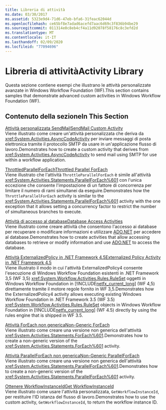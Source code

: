 ```yaml
---
title: Libreria di attività
ms.date: 03/30/2017
ms.assetid: 5323e9d4-71d6-47eb-bfa6-31feac62044d
ms.openlocfilehash: ce65bf8e7adad6acefd7aac6d69c3f836b94be29
ms.sourcegitcommit: 011314e0c8eb4cf4a11d92078f58176c8c3efd2d
ms.translationtype: MT
ms.contentlocale: it-IT
ms.lasthandoff: 02/09/2020
ms.locfileid: "77094696"
---
```

# <a name="activity-library"></a><span data-ttu-id="70097-102">Libreria di attività</span><span class="sxs-lookup"><span data-stu-id="70097-102">Activity Library</span></span>
<span data-ttu-id="70097-103">Questa sezione contiene esempi che illustrano le attività personalizzate avanzate in Windows Workflow Foundation (WF).</span><span class="sxs-lookup"><span data-stu-id="70097-103">This section contains samples that demonstrate advanced custom activities in Windows Workflow Foundation (WF).</span></span>  
  
## <a name="in-this-section"></a><span data-ttu-id="70097-104">Contenuto della sezione</span><span class="sxs-lookup"><span data-stu-id="70097-104">In This Section</span></span>

 [<span data-ttu-id="70097-105">Attività personalizzata SendMail</span><span class="sxs-lookup"><span data-stu-id="70097-105">SendMail Custom Activity</span></span>](sendmail-custom-activity.md)  
 <span data-ttu-id="70097-106">Viene illustrato come creare un'attività personalizzata che deriva da <xref:System.Activities.AsyncCodeActivity> per inviare messaggi di posta elettronica tramite il protocollo SMTP da usare in un'applicazione flusso di lavoro.</span><span class="sxs-lookup"><span data-stu-id="70097-106">Demonstrates how to create a custom activity that derives from <xref:System.Activities.AsyncCodeActivity> to send mail using SMTP for use within a workflow application.</span></span>  
  
 [<span data-ttu-id="70097-107">ThrottledParallelForEach</span><span class="sxs-lookup"><span data-stu-id="70097-107">Throttled Parallel ForEach</span></span>](throttled-parallel-foreach.md)  
 <span data-ttu-id="70097-108">Viene illustrato che l'attività `ThrottleParallelForEach` è simile all'attività <xref:System.Activities.Statements.ParallelForEach%601> con l'unica eccezione che consente l'impostazione di un fattore di concorrenza per limitare il numero di rami simultanei da eseguire.</span><span class="sxs-lookup"><span data-stu-id="70097-108">Demonstrates how the `ThrottleParallelForEach` activity is similar to the <xref:System.Activities.Statements.ParallelForEach%601> activity with the one exception that it allows setting a concurrency factor to restrict the number of simultaneous branches to execute.</span></span>
  
 [<span data-ttu-id="70097-109">Attività di accesso al database</span><span class="sxs-lookup"><span data-stu-id="70097-109">Database Access Activities</span></span>](database-access-activities.md)  
 <span data-ttu-id="70097-110">Viene illustrato come creare attività che consentono l'accesso ai database per recuperare o modificare informazioni e utilizzare [ADO.NET](../../data/adonet/index.md) per accedere al database.</span><span class="sxs-lookup"><span data-stu-id="70097-110">Demonstrates how to create activities that allow accessing databases to retrieve or modify information and use [ADO.NET](../../data/adonet/index.md) to access the database.</span></span>  
  
 [<span data-ttu-id="70097-111">Attività ExternalizedPolicy in .NET Framework 4.5</span><span class="sxs-lookup"><span data-stu-id="70097-111">Externalized Policy Activity in .NET Framework 4.5</span></span>](externalized-policy-activity-in-net-framework-4-5.md)  
 <span data-ttu-id="70097-112">Viene illustrato il modo in cui l'attività ExternalizedPolicy4 consente l'esecuzione di Windows Workflow Foundation esistenti in .NET Framework 3,5 (WF 3,5) <xref:System.Workflow.Activities.Rules.RuleSet> oggetti in Windows Workflow Foundation in [!INCLUDE[netfx_current_long](../../../../includes/netfx-current-long-md.md)] (WF 4,5) direttamente tramite il motore regole fornito in WF 3,5.</span><span class="sxs-lookup"><span data-stu-id="70097-112">Demonstrates how the ExternalizedPolicy4 activity allows executing existing Windows Workflow Foundation in .NET Framework 3.5 (WF 3.5) <xref:System.Workflow.Activities.Rules.RuleSet> objects in Windows Workflow Foundation in [!INCLUDE[netfx_current_long](../../../../includes/netfx-current-long-md.md)] (WF 4.5) directly by using the rules engine that is shipped in WF 3.5.</span></span> 
  
 [<span data-ttu-id="70097-113">Attività ForEach non generica</span><span class="sxs-lookup"><span data-stu-id="70097-113">Non-Generic ForEach</span></span>](non-generic-foreach.md)  
 <span data-ttu-id="70097-114">Viene illustrato come creare una versione non generica dell'attività <xref:System.Activities.Statements.ForEach%601>.</span><span class="sxs-lookup"><span data-stu-id="70097-114">Demonstrates how to create a non-generic version of the <xref:System.Activities.Statements.ForEach%601> activity.</span></span>  
  
 [<span data-ttu-id="70097-115">Attività ParallelForEach non generica</span><span class="sxs-lookup"><span data-stu-id="70097-115">Non-Generic ParallelForEach</span></span>](non-generic-parallelforeach.md)  
 <span data-ttu-id="70097-116">Viene illustrato come creare una versione non generica dell'attività <xref:System.Activities.Statements.ParallelForEach%601>.</span><span class="sxs-lookup"><span data-stu-id="70097-116">Demonstrates how to create a non-generic version of the <xref:System.Activities.Statements.ParallelForEach%601> activity.</span></span>  
  
 [<span data-ttu-id="70097-117">Ottenere WorkflowInstanceId</span><span class="sxs-lookup"><span data-stu-id="70097-117">Get WorkflowInstanceId</span></span>](get-workflowinstanceid.md)  
 <span data-ttu-id="70097-118">Viene illustrato come usare l'attività personalizzata, `GetWorkflowInstanceId`, per restituire l'ID istanza del flusso di lavoro.</span><span class="sxs-lookup"><span data-stu-id="70097-118">Demonstrates how to use the custom activity, `GetWorkflowInstanceId`, to return the workflow instance ID.</span></span>
